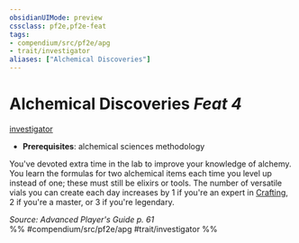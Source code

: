 ```yaml
---
obsidianUIMode: preview
cssclass: pf2e,pf2e-feat
tags:
- compendium/src/pf2e/apg
- trait/investigator
aliases: ["Alchemical Discoveries"]
---
```

# Alchemical Discoveries  *Feat 4*  
[investigator](../../rules/traits/investigator-apg.md)  

- **Prerequisites**: alchemical sciences methodology

You've devoted extra time in the lab to improve your knowledge of alchemy. You learn the formulas for two alchemical items each time you level up instead of one; these must still be elixirs or tools. The number of versatile vials you can create each day increases by 1 if you're an expert in [Crafting](../skills.md#Crafting), 2 if you're a master, or 3 if you're legendary.

*Source: Advanced Player's Guide p. 61*  
%% #compendium/src/pf2e/apg #trait/investigator %%